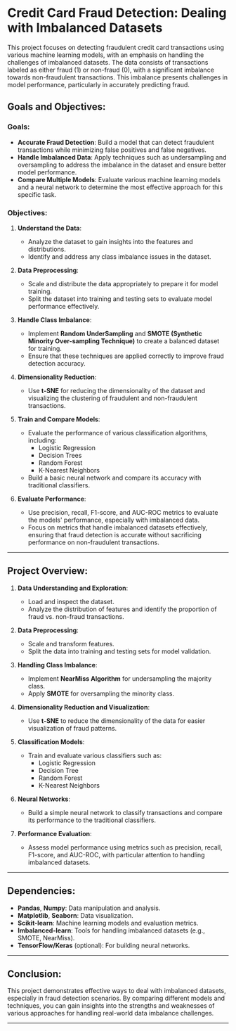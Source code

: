 # Credit Card Fraud Detection: Dealing with Imbalanced Datasets

This project focuses on detecting fraudulent credit card transactions using various machine learning models, with an emphasis on handling the challenges of imbalanced datasets. The data consists of transactions labeled as either fraud (1) or non-fraud (0), with a significant imbalance towards non-fraudulent transactions. This imbalance presents challenges in model performance, particularly in accurately predicting fraud.

## Goals and Objectives:

### Goals:
- **Accurate Fraud Detection**: Build a model that can detect fraudulent transactions while minimizing false positives and false negatives.
- **Handle Imbalanced Data**: Apply techniques such as undersampling and oversampling to address the imbalance in the dataset and ensure better model performance.
- **Compare Multiple Models**: Evaluate various machine learning models and a neural network to determine the most effective approach for this specific task.

### Objectives:
1. **Understand the Data**:
   - Analyze the dataset to gain insights into the features and distributions.
   - Identify and address any class imbalance issues in the dataset.

2. **Data Preprocessing**:
   - Scale and distribute the data appropriately to prepare it for model training.
   - Split the dataset into training and testing sets to evaluate model performance effectively.

3. **Handle Class Imbalance**:
   - Implement **Random UnderSampling** and **SMOTE (Synthetic Minority Over-sampling Technique)** to create a balanced dataset for training.
   - Ensure that these techniques are applied correctly to improve fraud detection accuracy.

4. **Dimensionality Reduction**:
   - Use **t-SNE** for reducing the dimensionality of the dataset and visualizing the clustering of fraudulent and non-fraudulent transactions.

5. **Train and Compare Models**:
   - Evaluate the performance of various classification algorithms, including:
     - Logistic Regression
     - Decision Trees
     - Random Forest
     - K-Nearest Neighbors
   - Build a basic neural network and compare its accuracy with traditional classifiers.

6. **Evaluate Performance**:
   - Use precision, recall, F1-score, and AUC-ROC metrics to evaluate the models' performance, especially with imbalanced data.
   - Focus on metrics that handle imbalanced datasets effectively, ensuring that fraud detection is accurate without sacrificing performance on non-fraudulent transactions.

---

## Project Overview:

1. **Data Understanding and Exploration**:
   - Load and inspect the dataset.
   - Analyze the distribution of features and identify the proportion of fraud vs. non-fraud transactions.

2. **Data Preprocessing**:
   - Scale and transform features.
   - Split the data into training and testing sets for model validation.

3. **Handling Class Imbalance**:
   - Implement **NearMiss Algorithm** for undersampling the majority class.
   - Apply **SMOTE** for oversampling the minority class.

4. **Dimensionality Reduction and Visualization**:
   - Use **t-SNE** to reduce the dimensionality of the data for easier visualization of fraud patterns.

5. **Classification Models**:
   - Train and evaluate various classifiers such as:
     - Logistic Regression
     - Decision Tree
     - Random Forest
     - K-Nearest Neighbors

6. **Neural Networks**:
   - Build a simple neural network to classify transactions and compare its performance to the traditional classifiers.

7. **Performance Evaluation**:
   - Assess model performance using metrics such as precision, recall, F1-score, and AUC-ROC, with particular attention to handling imbalanced datasets.

---

## Dependencies:

- **Pandas**, **Numpy**: Data manipulation and analysis.
- **Matplotlib**, **Seaborn**: Data visualization.
- **Scikit-learn**: Machine learning models and evaluation metrics.
- **Imbalanced-learn**: Tools for handling imbalanced datasets (e.g., SMOTE, NearMiss).
- **TensorFlow/Keras** (optional): For building neural networks.

---

## Conclusion:

This project demonstrates effective ways to deal with imbalanced datasets, especially in fraud detection scenarios. By comparing different models and techniques, you can gain insights into the strengths and weaknesses of various approaches for handling real-world data imbalance challenges.

---
